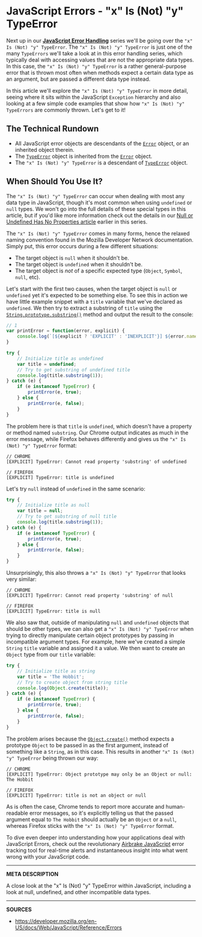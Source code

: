 # JavaScript Errors - "x" Is (Not) "y" TypeError

Next up in our [__JavaScript Error Handling__](https://airbrake.io/blog/javascript-error-handling/javascript-error-hierarchy) series we'll be going over the `"x" Is (Not) "y" TypeError`.  The `"x" Is (Not) "y" TypeError` is just one of the many `TypeErrors` we'll take a look at in this error handling series, which typically deal with accessing values that are not the appropriate data types.  In this case, the `"x" Is (Not) "y" TypeError` is a rather general-purpose error that is thrown most often when methods expect a certain data type as an argument, but are passed a different data type instead.

In this article we'll explore the `"x" Is (Not) "y" TypeError` in more detail, seeing where it sits within the JavaScript `Exception` hierarchy and also looking at a few simple code examples that show how `"x" Is (Not) "y" TypeErrors` are commonly thrown.  Let's get to it!

## The Technical Rundown

- All JavaScript error objects are descendants of the [`Error`](https://airbrake.io/blog/javascript-error-handling/javascript-error-hierarchy) object, or an inherited object therein.
- The [`TypeError`](https://developer.mozilla.org/en-US/docs/Web/JavaScript/Reference/Global_Objects/TypeError) object is inherited from the [`Error`](https://airbrake.io/blog/javascript-error-handling/javascript-error-hierarchy) object.
- The `"x" Is (Not) "y" TypeError` is a descendant of [`TypeError`](https://developer.mozilla.org/en-US/docs/Web/JavaScript/Reference/Global_Objects/TypeError) object.

## When Should You Use It?

The `"x" Is (Not) "y" TypeError` can occur when dealing with most any data type in JavaScript, though it's most common when using `undefined` or `null` types.  We won't go into the full details of these special types in this article, but if you'd like more information check out the details in our [Null or Undefined Has No Properties article](https://airbrake.io/blog/javascript/null-undefined-properties#user-content-when-should-you-use-it) earlier in this series.

The `"x" Is (Not) "y" TypeError` comes in many forms, hence the relaxed naming convention found in the Mozilla Developer Network documentation.  Simply put, this error occurs during a few different situations:

- The target object is `null` when it shouldn't be.
- The target object is `undefined` when it shouldn't be.
- The target object is _not_ of a specific expected type (`Object`, `Symbol`, `null`, etc).

Let's start with the first two causes, when the target object is `null` or `undefined` yet it's expected to be something else.  To see this in action we have little example snippet with a `title` variable that we've declared as `undefined`.  We then try to extract a substring of `title` using the [`String.prototype.substring()`](https://developer.mozilla.org/en-US/docs/Web/JavaScript/Reference/Global_Objects/String/substring) method and output the result to the console:

```js
// 1
var printError = function(error, explicit) {
    console.log(`[${explicit ? 'EXPLICIT' : 'INEXPLICIT'}] ${error.name}: ${error.message}`);
}

try {
    // Initialize title as undefined
    var title = undefined;
    // Try to get substring of undefined title
    console.log(title.substring(1));
} catch (e) {
    if (e instanceof TypeError) {
        printError(e, true);
    } else {
        printError(e, false);
    }
}
```

The problem here is that `title` is `undefined`, which doesn't have a property or method named `substring`.  Our Chrome output indicates as much in the error message, while Firefox behaves differently and gives us the `"x" Is (Not) "y" TypeError` format:

```
// CHROME
[EXPLICIT] TypeError: Cannot read property 'substring' of undefined

// FIREFOX
[EXPLICIT] TypeError: title is undefined
```

Let's try `null` instead of `undefined` in the same scenario:

```js
try {
    // Initialize title as null
    var title = null;
    // Try to get substring of null title
    console.log(title.substring(1));
} catch (e) {
    if (e instanceof TypeError) {
        printError(e, true);
    } else {
        printError(e, false);
    }
}
```

Unsurprisingly, this also throws a `"x" Is (Not) "y" TypeError` that looks very similar:

```
// CHROME
[EXPLICIT] TypeError: Cannot read property 'substring' of null

// FIREFOX
[EXPLICIT] TypeError: title is null
```

We also saw that, outside of manipulating `null` and `undefined` objects that should be other types, we can also get a `"x" Is (Not) "y" TypeError` when trying to directly manipulate certain object prototypes by passing in incompatible argument types.  For example, here we've created a simple `String` `title` variable and assigned it a value.  We then want to create an `Object` type from our `title` variable:

```js
try {
    // Initialize title as string
    var title = 'The Hobbit';
    // Try to create object from string title
    console.log(Object.create(title));
} catch (e) {
    if (e instanceof TypeError) {
        printError(e, true);
    } else {
        printError(e, false);
    }
}
```

The problem arises because the [`Object.create()`](https://developer.mozilla.org/en-US/docs/Web/JavaScript/Reference/Global_Objects/Object/create) method expects a prototype `Object` to be passed in as the first argument, instead of something like a `String`, as in this case.  This results in another `"x" Is (Not) "y" TypeError` being thrown our way:

```
// CHROME
[EXPLICIT] TypeError: Object prototype may only be an Object or null: The Hobbit

// FIREFOX
[EXPLICIT] TypeError: title is not an object or null
```

As is often the case, Chrome tends to report more accurate and human-readable error messages, so it's explicitly telling us that the passed argument equal to `The Hobbit` should actually be an `Object` or a `null`, whereas Firefox sticks with the `"x" Is (Not) "y" TypeError` format.

To dive even deeper into understanding how your applications deal with JavaScript Errors, check out the revolutionary <a class="js-cta-utm" href="https://airbrake.io/languages/javascript_exception_handler?utm_source=blog&amp;utm_medium=end-post&amp;utm_campaign=airbrake-js">Airbrake JavaScript</a> error tracking tool for real-time alerts and instantaneous insight into what went wrong with your JavaScript code.

---

__META DESCRIPTION__

A close look at the "x" Is (Not) "y" TypeError within JavaScript, including a look at null, undefined, and other incompatible data types.

---

__SOURCES__

- https://developer.mozilla.org/en-US/docs/Web/JavaScript/Reference/Errors
